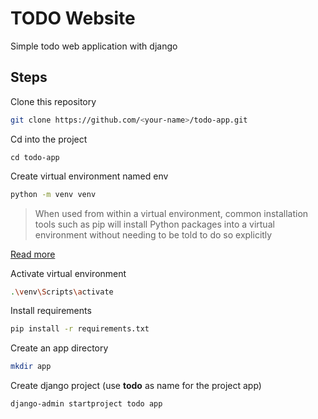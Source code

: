 # TODO Website
Simple todo web application with django


## Steps

Clone this repository
```bash
git clone https://github.com/<your-name>/todo-app.git
```

Cd into the project
```
cd todo-app
```

Create virtual environment named env
```bash
python -m venv venv
```

> When used from within a virtual environment, common installation tools such as pip will install Python packages into a virtual 
> environment without needing to be told to do so explicitly

[Read more](https://docs.python.org/3/library/venv.html)

Activate virtual environment
```bash
.\venv\Scripts\activate
```

Install requirements
```bash
pip install -r requirements.txt
```

Create an app directory
```bash
mkdir app
```

Create django project (use **todo** as name for the project app)
```bash
django-admin startproject todo app
```
